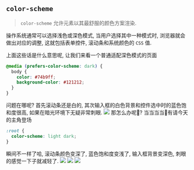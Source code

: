 ## `color-scheme`
> `color-scheme` 允许元素以其最舒服的颜色方案渲染.

操作系统通常可以选择浅色或深色模式, 当用户选择其中一种模式时, 浏览器就会做出对应的调整, 这就包括表单控件, 滚动条和系统颜色的 `CSS` 值.

上面这些话是什么意思呢, 让我们来看一个普通适配深色模式的页面
```css
@media (prefers-color-scheme: dark) {
  body {
    color: #74b9ff;
    background-color: #121212;
  }
}
```
问题在哪呢? 首先滚动条还是白的, 其次输入框的白色背景和控件选中时的蓝色饱和度很高, 如果在暗光环境下无疑非常刺眼.
![](../../image/Snipaste_2022-08-25_22-59-43.png)
那怎么办呢🤔? 当当当当👏有请今天的主角登场
```css
:root {
  color-scheme: light dark;
}
```
瞬间不一样了哈, 滚动条颜色变深了, 蓝色饱和度变浅了, 输入框背景变深色, 刺眼的感觉一下子就减轻了.
![](../../image/Snipaste_2022-08-25_23-03-40.png)
![](../../image/)
![](../../image/)